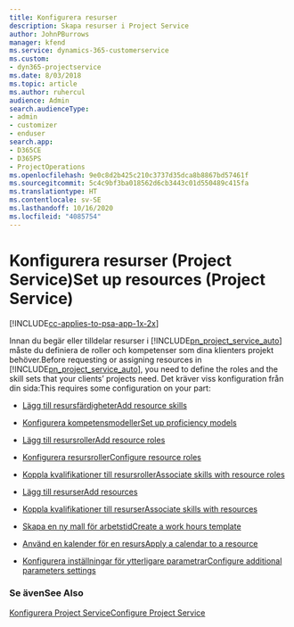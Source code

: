 ```yaml
---
title: Konfigurera resurser
description: Skapa resurser i Project Service
author: JohnPBurrows
manager: kfend
ms.service: dynamics-365-customerservice
ms.custom:
- dyn365-projectservice
ms.date: 8/03/2018
ms.topic: article
ms.author: ruhercul
audience: Admin
search.audienceType:
- admin
- customizer
- enduser
search.app:
- D365CE
- D365PS
- ProjectOperations
ms.openlocfilehash: 9e0c8d2b425c210c3737d35dca8b8867bd57461f
ms.sourcegitcommit: 5c4c9bf3ba018562d6cb3443c01d550489c415fa
ms.translationtype: HT
ms.contentlocale: sv-SE
ms.lasthandoff: 10/16/2020
ms.locfileid: "4085754"
---
```

# <a name="set-up-resources-project-service"></a><span data-ttu-id="cc746-103">Konfigurera resurser (Project Service)</span><span class="sxs-lookup"><span data-stu-id="cc746-103">Set up resources (Project Service)</span></span>

[!INCLUDE[cc-applies-to-psa-app-1x-2x](../includes/cc-applies-to-psa-app-1x-2x.md)]

<span data-ttu-id="cc746-104">Innan du begär eller tilldelar resurser i [!INCLUDE[pn_project_service_auto](../includes/pn-project-service-auto.md)] måste du definiera de roller och kompetenser som dina klienters projekt behöver.</span><span class="sxs-lookup"><span data-stu-id="cc746-104">Before requesting or assigning resources in [!INCLUDE[pn_project_service_auto](../includes/pn-project-service-auto.md)], you need to define the roles and the skill sets that your clients’ projects need.</span></span> <span data-ttu-id="cc746-105">Det kräver viss konfiguration från din sida:</span><span class="sxs-lookup"><span data-stu-id="cc746-105">This requires some configuration on your part:</span></span>  
  
-   [<span data-ttu-id="cc746-106">Lägg till resursfärdigheter</span><span class="sxs-lookup"><span data-stu-id="cc746-106">Add resource skills</span></span>](../psa/add-resource-skills.md)  
  
-   [<span data-ttu-id="cc746-107">Konfigurera kompetensmodeller</span><span class="sxs-lookup"><span data-stu-id="cc746-107">Set up proficiency models</span></span>](../psa/set-up-proficiency-models.md)  
  
-   [<span data-ttu-id="cc746-108">Lägg till resursroller</span><span class="sxs-lookup"><span data-stu-id="cc746-108">Add resource roles</span></span>](../psa/add-resource-roles.md)  
  
-   [<span data-ttu-id="cc746-109">Konfigurera resursroller</span><span class="sxs-lookup"><span data-stu-id="cc746-109">Configure resource roles</span></span>](../psa/configure-resource-roles.md)  
  
-   [<span data-ttu-id="cc746-110">Koppla kvalifikationer till resursroller</span><span class="sxs-lookup"><span data-stu-id="cc746-110">Associate skills with resource roles</span></span>](../psa/associate-skills-with-resource-roles.md)  
  
-   [<span data-ttu-id="cc746-111">Lägg till resurser</span><span class="sxs-lookup"><span data-stu-id="cc746-111">Add resources</span></span>](../psa/add-resources.md)  
  
-   [<span data-ttu-id="cc746-112">Koppla kvalifikationer till resurser</span><span class="sxs-lookup"><span data-stu-id="cc746-112">Associate skills with resources</span></span>](../psa/associate-skills-with-resources.md)  
  
-   [<span data-ttu-id="cc746-113">Skapa en ny mall för arbetstid</span><span class="sxs-lookup"><span data-stu-id="cc746-113">Create a work hours template</span></span>](../psa/create-work-hours-template.md)  
  
-   [<span data-ttu-id="cc746-114">Använd en kalender för en resurs</span><span class="sxs-lookup"><span data-stu-id="cc746-114">Apply a calendar to a resource</span></span>](../psa/apply-calendar-resource.md)  
  
-   [<span data-ttu-id="cc746-115">Konfigurera inställningar för ytterligare parametrar</span><span class="sxs-lookup"><span data-stu-id="cc746-115">Configure additional parameters settings</span></span>](../psa/configure-additional-parameters-settings.md)  
  
### <a name="see-also"></a><span data-ttu-id="cc746-116">Se även</span><span class="sxs-lookup"><span data-stu-id="cc746-116">See Also</span></span>  
 [<span data-ttu-id="cc746-117">Konfigurera Project Service</span><span class="sxs-lookup"><span data-stu-id="cc746-117">Configure Project Service</span></span>](../psa/configure.md)
